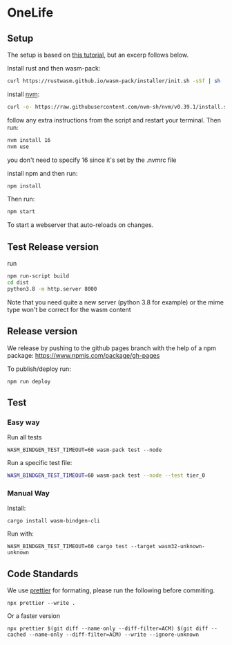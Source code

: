# OneLife

## Setup

The setup is based on [this tutorial](https://rustwasm.github.io/docs/wasm-pack/prerequisites/index.html), but an excerp follows below.

Install rust and then wasm-pack:

```bash
curl https://rustwasm.github.io/wasm-pack/installer/init.sh -sSf | sh
```

install [nvm](https://github.com/nvm-sh/nvm):

```bash
curl -o- https://raw.githubusercontent.com/nvm-sh/nvm/v0.39.1/install.sh | bash
```

follow any extra instructions from the script and restart your terminal. Then run:

```bash
nvm install 16
nvm use
```

you don't need to specify 16 since it's set by the .nvmrc file

install npm and then run:

```bash
npm install
```

Then run:

```bash
npm start
```

To start a webserver that auto-reloads on changes.

## Test Release version

run

```bash
npm run-script build
cd dist
python3.8 -m http.server 8000
```

Note that you need quite a new server (python 3.8 for example) or the mime type won't be correct for the wasm content

## Release version

We release by pushing to the github pages branch with the help of a npm package:
https://www.npmjs.com/package/gh-pages

To publish/deploy run:

```
npm run deploy
```

## Test

### Easy way

Run all tests

```
WASM_BINDGEN_TEST_TIMEOUT=60 wasm-pack test --node
```

Run a specific test file:

```bash
WASM_BINDGEN_TEST_TIMEOUT=60 wasm-pack test --node --test tier_0
```

### Manual Way

Install:

```
cargo install wasm-bindgen-cli
```

Run with:

```
WASM_BINDGEN_TEST_TIMEOUT=60 cargo test --target wasm32-unknown-unknown
```

## Code Standards

We use [prettier](https://prettier.io/) for formating, please run the following before commiting.

```
npx prettier --write .
```

Or a faster version

```
npx prettier $(git diff --name-only --diff-filter=ACM) $(git diff --cached --name-only --diff-filter=ACM) --write --ignore-unknown
```

